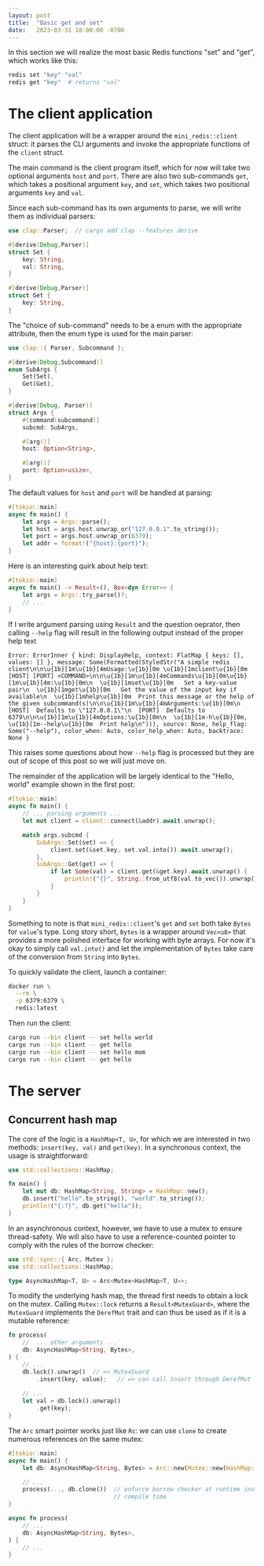 ```yaml
---
layout: post
title:  "Basic get and set"
date:   2023-03-31 18:00:00 -0700
---
```


In this section we will realize the most basic Redis functions "set" and "get", which works like this:

```bash
redis set "key" "val"
redis get "key"  # returns "val"
```

# The client application
The client application will be a wrapper around the `mini_redis::client` struct: it parses the CLI arguments and invoke the appropriate functions of the `client` struct.

The main command is the client program itself, which for now will take two optional arguments `host` and `port`. There are also two sub-commands `get`, which takes a positional argument `key`, and `set`, which takes two positional arguments `key` and `val`.

Since each sub-command has its own arguments to parse, we will write them as individual parsers:

```rust
use clap::Parser;  // cargo add clap --features derive

#[derive(Debug,Parser)]
struct Set {
    key: String,
    val: String,
}

#[derive(Debug,Parser)]
struct Get {
    key: String,
}
```

The "choice of sub-command" needs to be a enum with the appropriate attribute, then the enum type is used for the main parser:

```rust
use clap::{ Parser, Subcommand };

#[derive(Debug,Subcommand)]
enum SubArgs {
    Set(Set),
    Get(Get),
}

#[derive(Debug, Parser)]
struct Args {
    #[command(subcommand)]
    subcmd: SubArgs,

    #[arg()]
    host: Option<String>,

    #[arg()]
    port: Option<usize>,
}
```

The default values for `host` and `port` will be handled at parsing:

```rust
#[tokio::main]
async fn main() {
    let args = Args::parse();
    let host = args.host.unwrap_or("127.0.0.1".to_string());
    let port = args.host.unwrap_or(6379);
    let addr = format!("{host}:{port}");
}
```

Here is an interesting quirk about help text:

```rust
#[tokio::main]
async fn main() -> Result<(), Box<dyn Error>> {
    let args = Args::try_parse()?;
    // ...
}
```

If I write argument parsing using `Result` and the question oeprator, then calling `--help` flag will result in the following output instead of the proper help text

```
Error: ErrorInner { kind: DisplayHelp, context: FlatMap { keys: [], values: [] }, message: Some(Formatted(StyledStr("A simple redis client\n\n\u{1b}[1m\u{1b}[4mUsage:\u{1b}[0m \u{1b}[1mclient\u{1b}[0m [HOST] [PORT] <COMMAND>\n\n\u{1b}[1m\u{1b}[4mCommands\u{1b}[0m\u{1b}[1m\u{1b}[4m:\u{1b}[0m\n  \u{1b}[1mset\u{1b}[0m   Set a key-value pair\n  \u{1b}[1mget\u{1b}[0m   Get the value of the input key if available\n  \u{1b}[1mhelp\u{1b}[0m  Print this message or the help of the given subcommand(s)\n\n\u{1b}[1m\u{1b}[4mArguments:\u{1b}[0m\n  [HOST]  Defaults to \"127.0.0.1\"\n  [PORT]  Defaults to 6379\n\n\u{1b}[1m\u{1b}[4mOptions:\u{1b}[0m\n  \u{1b}[1m-h\u{1b}[0m, \u{1b}[1m--help\u{1b}[0m  Print help\n"))), source: None, help_flag: Some("--help"), color_when: Auto, color_help_when: Auto, backtrace: None }
```

This raises some questions about how `--help` flag is processed but they are out of scope of this post so we will just move on.

The remainder of the application will be largely identical to the "Hello, world" example shown in the first post:

```rust
#[tokio::main]
async fn main() {
    // ... parsing arguments ...
    let mut client = client::connect(&addr).await.unwrap();

    match args.subcmd {
        SubArgs::Set(set) => {
            client.set(&set.key, set.val.into()).await.unwrap();
        },
        SubArgs::Get(get) => {
            if let Some(val) = client.get(&get.key).await.unwrap() {
                println!("{}", String::from_utf8(val.to_vec()).unwrap());
            }
        }
    }
}
```

Something to note is that `mini_redis::client`'s `get` and `set` both take `Bytes` for `value`'s type. Long story short, `Bytes` is a wrapper around `Vec<u8>` that provides a more polished interface for working with byte arrays. For now it's okay to simply call `val.into()` and let the implementation of `Bytes` take care of the conversion from `String` into `Bytes`.

To quickly validate the client, launch a container:

```bash
docker run \
  --rm \
  -p 6379:6379 \
  redis:latest
```

Then run the client:

```bash
cargo run --bin client -- set hello world
cargo run --bin client -- get hello
cargo run --bin client -- set hello mom
cargo run --bin client -- get hello
```

# The server

## Concurrent hash map
The core of the logic is a `HashMap<T, U>`, for which we are interested in two methods: `insert(key, val)` and `get(key)`. In a synchronous context, the usage is straightforward:

```rust
use std::collections::HashMap;

fn main() {
    let mut db: HashMap<String, String> = HashMap::new();
    db.insert("hello".to_string(), "world".to_string());
    println!("{:?}", db.get("hello"));
}
```

In an asynchronous context, however, we have to use a mutex to ensure thread-safety. We will also have to use a reference-counted pointer to comply with the rules of the borrow checker:

```rust
use std::sync::{ Arc, Mutex };
use std::collections::HashMap;

type AsyncHashMap<T, U> = Arc<Mutex<HashMap<T, U>>;
```

To modify the underlying hash map, the thread first needs to obtain a lock on the mutex. Calling `Mutex::lock` returns a `Result<MutexGuard>`, where the `MutexGuard` implements the `DerefMut` trait and can thus be used as if it is a mutable reference:

```rust
fn process(
    //  ... other arguments ...
    db: AsyncHashMap<String, Bytes>,
) {
    // ...
    db.lock().unwrap()  // => MutexGuard
        .insert(key, value);   // => can call insert through DerefMut
    
    // ...
    let val = db.lock().unwrap()
        .get(key);
}
```

The `Arc` smart pointer works just like `Rc`: we can use `clone` to create numerous references on the same mutex:

```rust
#[tokio::main]
async fn main() {
    let db: AsyncHashMap<String, Bytes> = Arc::new(Mutex::new(HashMap::new()));

    // ...
    process(..., db.clone())  // enforce borrow checker at runtime instead of
                              // compile time
}

async fn process(
    // ...
    db: AsyncHashMap<String, Bytes>,
) {
    // ...
}
```
